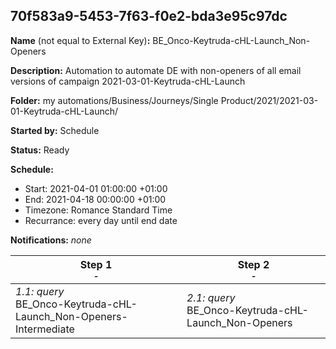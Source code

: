 ## 70f583a9-5453-7f63-f0e2-bda3e95c97dc

**Name** (not equal to External Key)**:** BE_Onco-Keytruda-cHL-Launch_Non-Openers

**Description:** Automation to automate DE with non-openers of all email versions of campaign 2021-03-01-Keytruda-cHL-Launch

**Folder:** my automations/Business/Journeys/Single Product/2021/2021-03-01-Keytruda-cHL-Launch/

**Started by:** Schedule

**Status:** Ready

**Schedule:**

* Start: 2021-04-01 01:00:00 +01:00
* End: 2021-04-18 00:00:00 +01:00
* Timezone: Romance Standard Time
* Recurrance: every day until end date

**Notifications:** _none_


| Step 1<br>_<small>-</small>_ | Step 2<br>_<small>-</small>_ |
| --- | --- |
| _1.1: query_<br>BE_Onco-Keytruda-cHL-Launch_Non-Openers-Intermediate | _2.1: query_<br>BE_Onco-Keytruda-cHL-Launch_Non-Openers |
